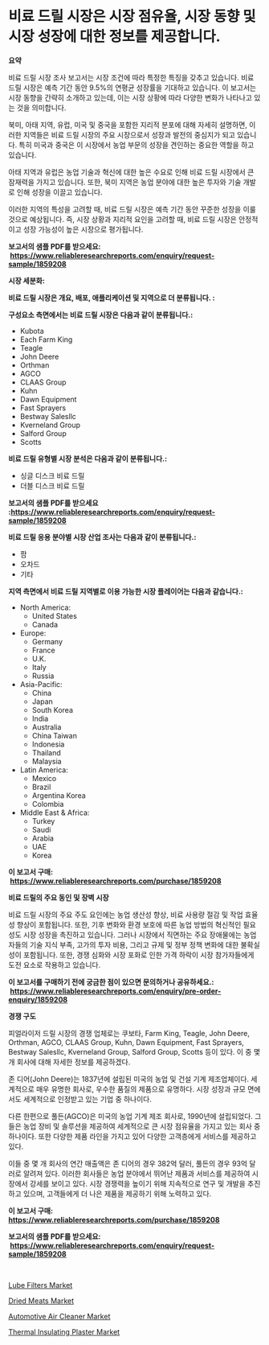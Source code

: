 <p><h1>비료 드릴 시장은 시장 점유율, 시장 동향 및 시장 성장에 대한 정보를 제공합니다.</h1></p><p><strong>요약</strong></p>
<p><p>비료 드릴 시장 조사 보고서는 시장 조건에 따라 특정한 특징을 갖추고 있습니다. 비료 드릴 시장은 예측 기간 동안 9.5%의 연평균 성장률을 기대하고 있습니다. 이 보고서는 시장 동향을 간략히 소개하고 있는데, 이는 시장 상황에 따라 다양한 변화가 나타나고 있는 것을 의미합니다.</p><p>북미, 아태 지역, 유럽, 미국 및 중국을 포함한 지리적 분포에 대해 자세히 설명하면, 이러한 지역들은 비료 드릴 시장의 주요 시장으로서 성장과 발전의 중심지가 되고 있습니다. 특히 미국과 중국은 이 시장에서 농업 부문의 성장을 견인하는 중요한 역할을 하고 있습니다.</p><p>아태 지역과 유럽은 농업 기술과 혁신에 대한 높은 수요로 인해 비료 드릴 시장에서 큰 잠재력을 가지고 있습니다. 또한, 북미 지역은 농업 분야에 대한 높은 투자와 기술 개발로 인해 성장을 이끌고 있습니다.</p><p>이러한 지역의 특성을 고려할 때, 비료 드릴 시장은 예측 기간 동안 꾸준한 성장을 이룰 것으로 예상됩니다. 즉, 시장 상황과 지리적 요인을 고려할 때, 비료 드릴 시장은 안정적이고 성장 가능성이 높은 시장으로 평가됩니다.</p></p>
<p><strong>보고서의 샘플 PDF를 받으세요: &nbsp;<a href="https://www.reliableresearchreports.com/enquiry/request-sample/1859208">https://www.reliableresearchreports.com/enquiry/request-sample/1859208</a></strong></p>
<p><strong>시장 세분화:</strong></p>
<p><strong> 비료 드릴 시장은 개요, 배포, 애플리케이션 및 지역으로 더 분류됩니다. :</strong></p>
<p><strong>구성요소 측면에서는 비료 드릴 시장은 다음과 같이 분류됩니다.:</strong></p>
<p><ul><li>Kubota</li><li>Each Farm King</li><li>Teagle</li><li>John Deere</li><li>Orthman</li><li>AGCO</li><li>CLAAS Group</li><li>Kuhn</li><li>Dawn Equipment</li><li>Fast Sprayers</li><li>Bestway Salesllc</li><li>Kverneland Group</li><li>Salford Group</li><li>Scotts</li></ul></p>
<p><strong> 비료 드릴 유형별 시장 분석은 다음과 같이 분류됩니다.:</strong></p>
<p><ul><li>싱글 디스크 비료 드릴</li><li>더블 디스크 비료 드릴</li></ul></p>
<p><strong>보고서의 샘플 PDF를 받으세요 :<a href="https://www.reliableresearchreports.com/enquiry/request-sample/1859208">https://www.reliableresearchreports.com/enquiry/request-sample/1859208</a></strong></p>
<p><strong> 비료 드릴 응용 분야별 시장 산업 조사는 다음과 같이 분류됩니다.:</strong></p>
<p><ul><li>팜</li><li>오차드</li><li>기타</li></ul></p>
<p><strong>지역 측면에서 비료 드릴 지역별로 이용 가능한 시장 플레이어는 다음과 같습니다.:</strong></p>
<p><ul>
    <li>
        North America:
        <ul>
            <li>United States</li>
            <li>Canada</li>
        </ul>
    </li>
    <li>
        Europe:
        <ul>
            <li>Germany</li>
            <li>France</li>
            <li>U.K.</li>
            <li>Italy</li>
            <li>Russia</li>
        </ul>
    </li>
    <li>
        Asia-Pacific:
        <ul>
            <li>China</li>
            <li>Japan</li>
            <li>South Korea</li>
            <li>India</li>
            <li>Australia</li>
            <li>China Taiwan</li>
            <li>Indonesia</li>
            <li>Thailand</li>
            <li>Malaysia</li>
        </ul>
    </li>
    <li>
        Latin America:
        <ul>
            <li>Mexico</li>
            <li>Brazil</li>
            <li>Argentina Korea</li>
            <li>Colombia</li>
        </ul>
    </li>
    <li>
        Middle East & Africa:
        <ul>
            <li>Turkey</li>
            <li>Saudi</li>
            <li>Arabia</li>
            <li>UAE</li>
            <li>Korea</li>
        </ul>
    </li>
    </ul></p>
<p><strong>이 보고서 구매: &nbsp;<a href="https://www.reliableresearchreports.com/purchase/1859208">https://www.reliableresearchreports.com/purchase/1859208</a></strong></p>
<p><strong>비료 드릴의 주요 동인 및 장벽 시장</strong></p>
<p><p>비료 드릴 시장의 주요 주도 요인에는 농업 생산성 향상, 비료 사용량 절감 및 작업 효율성 향상이 포함됩니다. 또한, 기후 변화와 환경 보호에 따른 농업 방법의 혁신적인 필요성도 시장 성장을 촉진하고 있습니다. 그러나 시장에서 직면하는 주요 장애물에는 농업자들의 기술 지식 부족, 고가의 투자 비용, 그리고 규제 및 정부 정책 변화에 대한 불확실성이 포함됩니다. 또한, 경쟁 심화와 시장 포화로 인한 가격 하락이 시장 참가자들에게 도전 요소로 작용하고 있습니다.</p></p>
<p><strong>이 보고서를 구매하기 전에 궁금한 점이 있으면 문의하거나 공유하세요.: &nbsp;<a href="https://www.reliableresearchreports.com/enquiry/pre-order-enquiry/1859208">https://www.reliableresearchreports.com/enquiry/pre-order-enquiry/1859208</a></strong></p>
<p><strong>경쟁 구도</strong></p>
<p><p>피얼라이저 드릴 시장의 경쟁 업체로는 쿠보타, Farm King, Teagle, John Deere, Orthman, AGCO, CLAAS Group, Kuhn, Dawn Equipment, Fast Sprayers, Bestway Salesllc, Kverneland Group, Salford Group, Scotts 등이 있다. 이 중 몇 개 회사에 대해 자세한 정보를 제공하겠다.</p><p>존 디어(John Deere)는 1837년에 설립된 미국의 농업 및 건설 기계 제조업체이다. 세계적으로 매우 유명한 회사로, 우수한 품질의 제품으로 유명하다. 시장 성장과 규모 면에서도 세계적으로 인정받고 있는 기업 중 하나이다.</p><p>다른 한편으로 풀든(AGCO)은 미국의 농업 기계 제조 회사로, 1990년에 설립되었다. 그들은 농업 장비 및 솔루션을 제공하여 세계적으로 큰 시장 점유율을 가지고 있는 회사 중 하나이다. 또한 다양한 제품 라인을 가지고 있어 다양한 고객층에게 서비스를 제공하고 있다.</p><p>이들 중 몇 개 회사의 연간 매출액은 존 디어의 경우 382억 달러, 풀든의 경우 93억 달러로 알려져 있다. 이러한 회사들은 농업 분야에서 뛰어난 제품과 서비스를 제공하여 시장에서 강세를 보이고 있다. 시장 경쟁력을 높이기 위해 지속적으로 연구 및 개발을 추진하고 있으며, 고객들에게 더 나은 제품을 제공하기 위해 노력하고 있다.</p></p>
<p><strong>이 보고서 구매: &nbsp; <a href="https://www.reliableresearchreports.com/purchase/1859208">https://www.reliableresearchreports.com/purchase/1859208</a></strong></p>
<p><strong>보고서의 샘플 PDF를 받으세요: &nbsp;<a href="https://www.reliableresearchreports.com/enquiry/request-sample/1859208">https://www.reliableresearchreports.com/enquiry/request-sample/1859208</a></strong><strong></strong></p>
<p>&nbsp;</p>
<p><p><a href="https://butternut-bug-553.notion.site/Lube-Filters-Market-Size-Share-Trends-Analysis-Report-By-Application-Regional-Outlook-Competiti-8796c2d94ed144c084e4403fbb43bccf">Lube Filters Market</a></p><p><a href="https://view.publitas.com/reportprime-1/dried-meats-market-size-market-trends-and-growth-outlook-forecasted-for-period-from-2024-to-2031/">Dried Meats Market</a></p><p><a href="https://invited-way-688.notion.site/Automotive-Air-Cleaner-Market-Furnish-Information-about-Market-Size-Market-Share-Market-Dynamics--e5bc68e666aa4bbf8100772a94081b92">Automotive Air Cleaner Market</a></p><p><a href="https://github.com/Glendatilghmankmgz0rbhwpy/Market-Research-Report-List-1/blob/main/thermal-insulating-plaster-market.md">Thermal Insulating Plaster Market</a></p></p>